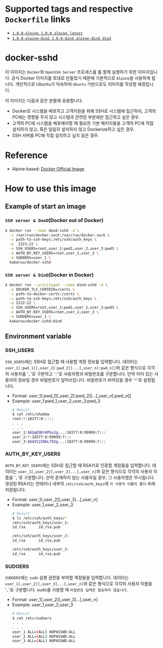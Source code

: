 # Supported tags and respective `Dockerfile` links
* [`1.0.0-alpine`, `1.0.0`, `alpine`, `latest`](https://github.com/kakaruu/docker-sshd/blob/master/alpine-based/Dockerfile)
* [`1.0.0-alpine-dind`, `1.0.0-dind`, `alpine-dind`, `dind`](https://github.com/kakaruu/docker-sshd/blob/master/alpine-based/dind/Dockerfile)

# docker-sshd
이 이미지는 `Docker`와 `OpenSSH Server` 프로세스를 를 함께 실행하기 위한 이미지입니다. 공식 Docker 이미지를 토대로 만들었기 때문에 기본적으로 `Alpine`을 사용하게 됩니다. 개인적으로 Ubuntu가 익숙하여 `Ubuntu` 기반으로도 이미지를 작성할 예정입니다.

이 이미지는 다음과 같은 분들께 유용합니다.
* Docker로 시스템을 배포하고 고객지원을 위해 SSH로 시스템에 접근하되, 고객의 PC에는 영향을 주지 않고 시스템과 관련된 부분에만 접근하고 싶은 경우.
* 고객의 PC에 시스템을 배포해야할 때 필요한 기본 패키지들을 고객의 PC에 직접 설치하지 않고, 혹은 일일히 설치하지 않고 Dockerize하고 싶은 경우.
* SSH 서버를 PC에 직접 설치하고 싶지 않은 경우.

# Reference
* Alpine based: [Docker Official Image](https://hub.docker.com/_/docker)

# How to use this image
## Example of start an image
### `SSH server & DooD`(Docker out of Docker)
```sh
$ docker run --name dood-sshd -d \
  -v /var/run/docker.sock:/var/run/docker.sock \
  -v path-to-ssh-keys:/etc/ssh/auth_keys \
  -p  2221:22 \
  -e SSH_USERS=root,user_1:pwd1,user_2,user_3:pwd3 \
  -e AUTH_BY_KEY_USERS=root,user_2,user_3 \
  -e SUDOERS=user_1 \
  kakaruu/docker-sshd
```
### `SSH server & DinD`(Docker in Docker)
```sh
$ docker run --privileged --name dind-sshd -d \
  -e DOCKER_TLS_CERTDIR=/certs \
  -v path-to-docker-certs:/certs \
  -v path-to-ssh-keys:/etc/ssh/auth_keys \
  -p 2222:22 \
  -e SSH_USERS=root,user_1:pwd1,user_2,user_3:pwd3 \
  -e AUTH_BY_KEY_USERS=root,user_2,user_3 \
  -e SUDOERS=user_1 \
  kakaruu/docker-sshd:dind
```
## Environment variable
### SSH_USERS
`SSH_USERS`에는 SSH로 접근할 때 사용할 계정 정보를 입력합니다. 데이터는 `user_1[:pwd_1][,user_2[:pwd_2]]...[,user_n[:pwd_n]]`와 같은 형식으로 각각의 사용자를 '`,`'로 구분하고 '`:`'로 사용자명과 비밀번호를 구분합니다. 만약 이미 있는 사용자의 정보일 경우 비밀번호가 덮어쓰입니다. 비밀번호가 비어있을 경우 '`*`'로 설정됩니다.
* Format: user_1[:pwd_1][,user_2[:pwd_2]]...[,user_n[:pwd_n]]
* Example: user_1:pwd_1,user_2,user_3:pwd_3
  ```bash
  # Result
  $ cat /etc/shadow
  root:!:18377:0:::::
  . . .
  . . .
  user_1:$6$qE9DrKPGuJg...:18377:0:99999:7:::
  user_2:*:18377:0:99999:7:::
  user_3:$6$Vt2INbLf92g...:18377:0:99999:7:::
  ```

### AUTH_BY_KEY_USERS
`AUTH_BY_KEY_USERS`에는 SSH로 접근할 때 RSA키로 인증할 계정들을 입력합니다. 데이터는 `user_1[,user_2][,user_3]...[,user_n]`와 같은 형식으로 각각의 사용자 이름을 '`,`'로 구분합니다. 만약 존재하지 않는 사용자일 경우, 그 사용자명은 무시됩니다. 생성된 RSA키는 컨테이너 내부의 `/etc/ssh/auth_keys`에 `각 사용자 이름의 폴더` 속에 저장됩니다.
* Format: user_1[,user_2][,user_3]...[,user_n]
* Example: user_1,user_2,user_3
  ```bash
  # Result
  $ ls /etc/ssh/auth_keys/*
  /etc/ssh/auth_keys/user_1:
  id_rsa      id_rsa.pub

  /etc/ssh/auth_keys/user_2:
  id_rsa      id_rsa.pub

  /etc/ssh/auth_keys/user_3:
  id_rsa      id_rsa.pub
  ```

### SUDOERS
`SUDOERS`에는 `sudo` 실행 권한을 부여할 계정들을 입력합니다. 데이터는 `user_1[,user_2][,user_3]...[,user_n]`와 같은 형식으로 각각의 사용자 이름을 '`,`'로 구분합니다. sudo를 사용할 때 `비밀번호 입력은 필요하지 않습니다`.
* Format: user_1[,user_2][,user_3]...[,user_n]
* Example: user_1,user_2,user_3
  ```bash
  # Result
  $ cat /etc/sudoers
  . . .
  . . .
  user_1 ALL=(ALL) NOPASSWD:ALL
  user_2 ALL=(ALL) NOPASSWD:ALL
  user_3 ALL=(ALL) NOPASSWD:ALL
  ```